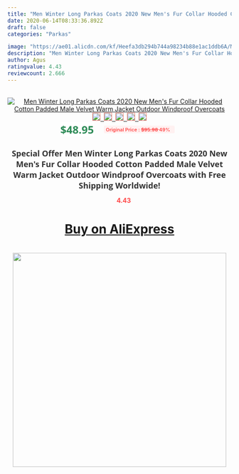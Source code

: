 ```yaml
---
title: "Men Winter Long Parkas Coats 2020 New Men's Fur Collar Hooded Cotton Padded Male Velvet Warm Jacket Outdoor Windproof Overcoats"
date: 2020-06-14T08:33:36.892Z
draft: false
categories: "Parkas"

image: "https://ae01.alicdn.com/kf/Heefa3db294b744a98234b88e1ac1ddb6A/Men-Winter-Long-Parkas-Coats-2020-New-Men-s-Fur-Collar-Hooded-Cotton-Padded-Male-Velvet.jpg"
description: "Men Winter Long Parkas Coats 2020 New Men's Fur Collar Hooded Cotton Padded Male Velvet Warm Jacket Outdoor Windproof Overcoats"
author: Agus
ratingvalue: 4.43
reviewcount: 2.666
---
```

<br>
<div style="text-align: center;">
<a href="https://s.click.aliexpress.com/e/_AtkeFT" target="_blank" rel="nofollow noopener noreferrer"><img alt="Men Winter Long Parkas Coats 2020 New Men's Fur Collar Hooded Cotton Padded Male Velvet Warm Jacket Outdoor Windproof Overcoats" class="magnifier-image" src="https://ae01.alicdn.com/kf/Heefa3db294b744a98234b88e1ac1ddb6A/Men-Winter-Long-Parkas-Coats-2020-New-Men-s-Fur-Collar-Hooded-Cotton-Padded-Male-Velvet.jpg_640x640.jpg">
<br>
<img style="border:1px solid salmon" src="https://ae01.alicdn.com/kf/Heefa3db294b744a98234b88e1ac1ddb6A/Men-Winter-Long-Parkas-Coats-2020-New-Men-s-Fur-Collar-Hooded-Cotton-Padded-Male-Velvet.jpg_120x120.jpg">&nbsp;&nbsp;<img style="border:1px solid salmon" src="https://ae01.alicdn.com/kf/H4ffd874835834cdc93d0492c45b6a3fba/Men-Winter-Long-Parkas-Coats-2020-New-Men-s-Fur-Collar-Hooded-Cotton-Padded-Male-Velvet.jpg_120x120.jpg">&nbsp;&nbsp;<img style="border:1px solid salmon" src="_120x120.jpg">&nbsp;&nbsp;<img style="border:1px solid salmon" src="_120x120.jpg">&nbsp;&nbsp;<img style="border:1px solid salmon" src="https://ae01.alicdn.com/kf/H7a7f46d5ab58491e9a28a825dc57165bs/Men-Winter-Long-Parkas-Coats-2020-New-Men-s-Fur-Collar-Hooded-Cotton-Padded-Male-Velvet.jpg_120x120.jpg"></a></div><br0>
<div style="text-align: center;"><span style="background-color: white; border: 0px; box-sizing: border-box; color: seagreen; display: inline-block; font-family: &quot;open sans&quot; , &quot;arial&quot; , &quot;helvetica&quot; , sans-serif , &quot;heiti&quot;; font-size: 24px; font-stretch: inherit; font-weight: 700; line-height: inherit; margin: 0px 10px 0px 0px; padding: 0px; vertical-align: middle;">$48.95 </span>
<span style="background: rgb(255 , 241 , 241); border-radius: 3px; border: 0px; box-sizing: border-box; color: #ff4747; display: inline-block; font-family: inherit; font-size: 12px; font-stretch: inherit; font-style: inherit; font-variant: inherit; font-weight: 600; line-height: inherit; margin: 0px; padding: 2px 5px; transform: scale(0.9); vertical-align: middle;">Original Price : <b style="text-decoration: line-through;">$95.98 </b> 49%&nbsp;&nbsp;</span></div>
<h1 style="color: #333333; display: inline-block; font-family: &quot;open sans&quot; , &quot;arial&quot; , &quot;helvetica&quot; , sans-serif , &quot;heiti&quot;; font-size: 18px; font-stretch: inherit; font-weight: 700; text-align: center;">Special Offer Men Winter Long Parkas Coats 2020 New Men's Fur Collar Hooded Cotton Padded Male Velvet Warm Jacket Outdoor Windproof Overcoats with Free Shipping Worldwide!</h1>
<div style="color: #ff4747; text-align: center;">
<img src="https://4.bp.blogspot.com/-M0ZcTcb-5uY/XleCXlxnR4I/AAAAAAAAAEc/OrjgMkXV1oMQFaCRZj5HQwOCBcu3w1FegCPcBGAYYCw/s1600/star.png" style="height: 15px;">&nbsp;<b>4.43</b></div>
<div class="button_cont" align="center"><a class="buynow_a" href="https://s.click.aliexpress.com/e/_AtkeFT" target="_blank" rel="nofollow noopener noreferrer"><H1>Buy on AliExpress</H1></a></div><br>
<div class="separator" style="clear: both; text-align: center;">
<img src="https://lh3.googleusercontent.com/-pTy5HemUv9M/XlePHvY0dAI/AAAAAAAAAE4/0nX5iRUoIWY8eMW9Dpxeirr157OZliDIgCLcBGAsYHQ/s1600/badge.gif" width="480">
</div>
